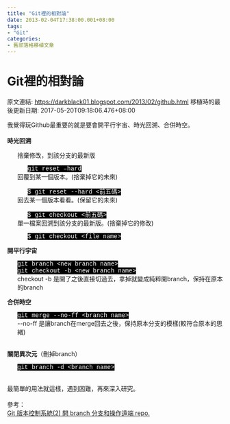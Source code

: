 ```yaml
---
title: "Git裡的相對論"
date: 2013-02-04T17:38:00.001+08:00
tags: 
- "Git"
categories:
- 舊部落格移植文章
---
```


# Git裡的相對論

原文連結: https://darkblack01.blogspot.com/2013/02/github.html
移植時的最後更新日期: 2017-05-20T09:18:06.476+08:00

我覺得玩Github最重要的就是要會開平行宇宙、時光回溯、合併時空。<br /><br /><b>時光回溯</b><br /><ul>捨棄修改，到該分支的最新版<br /><ul><span style="background-color: black; color: white; font-family: &quot;courier new&quot; , &quot;courier&quot; , monospace;">git reset –hard</span></ul>回覆到某一個版本。(捨棄掉它的未來)<br /><ul><span style="background-color: black; color: white; font-family: &quot;courier new&quot; , &quot;courier&quot; , monospace;">$ git reset --hard&nbsp;&lt;前五碼&gt;</span></ul>回去某一個版本看看。(保留它的未來)<br /><ul><span style="background-color: black; color: white; font-family: &quot;courier new&quot; , &quot;courier&quot; , monospace;">$ git checkout&nbsp;&lt;前五碼&gt;</span></ul>單一檔案回溯到該分支的最新版。(捨棄掉它的修改)<br /><ul><span style="background-color: black; color: white; font-family: &quot;courier new&quot; , &quot;courier&quot; , monospace;">$ git checkout&nbsp;&lt;file name&gt;</span></ul></ul><b>開平行宇宙</b><br /><ul><span style="background-color: black; color: white; font-family: &quot;courier new&quot; , &quot;courier&quot; , monospace;">git branch &lt;new branch name&gt;<br />git checkout -b &lt;new branch name&gt;</span><br />checkout -b 是開了之後直接切過去，拿掉就變成純粹開branch，保持在原本的branch </ul><b>合併時空</b><br /><ul><span style="background-color: black; color: white; font-family: &quot;courier new&quot; , &quot;courier&quot; , monospace;">git merge --no-ff &lt;branch name&gt;</span><br />--no-ff 是讓branch在merge回去之後，保持原本分支的模樣(較符合原本的思緒) </ul><br /><b>關閉異次元</b>（刪掉branch）<br /><ul><span style="background-color: black; color: white; font-family: &quot;courier new&quot; , &quot;courier&quot; , monospace;">git branch -d &lt;branch name&gt;</span></ul><br />最簡單的用法就這樣，遇到困難，再來深入研究。<br /><br />參考：<br /><a href="http://darkblack01.blogspot.com/b/post-preview?token=p8VTpjwBAAA.Ytl0oN2yi-9_mPcXV_YFxg.4vc6FJ5tm1AyDjw4we9YBw&amp;postId=1095345988962961474&amp;type=POST" target="_blank">Git 版本控制系統(2) 開 branch 分支和操作遠端 repo.</a>
